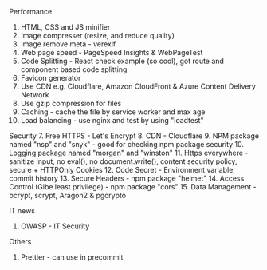 Performance
1. HTML, CSS and JS minifier
2. Image compresser (resize, and reduce quality)
3. Image remove meta - verexif
4. Web page speed - PageSpeed Insights & WebPageTest
5. Code Splitting - React check example (so cool), got route and component based code splitting
6. Favicon generator
7. Use CDN e.g. Cloudflare, Amazon CloudFront & Azure Content Delivery Network
8. Use gzip compression for files
9. Caching - cache the file by service worker and max age
10. Load balancing - use nginx and test by using "loadtest"

Security
7. Free HTTPS - Let's Encrypt
8. CDN - Cloudflare
9. NPM package named "nsp" and "snyk" - good for checking npm package security
10. Logging package named "morgan" and "winston"
11. Https everywhere - sanitize input, no eval(), no document.write(), content security policy, secure + HTTPOnly Cookies
12. Code Secret - Environment variable, commit history
13. Secure Headers - npm package "helmet"
14. Access Control (Gibe least privilege) - npm package "cors"
15. Data Management - bcrypt, scrypt, Aragon2 & pgcrypto

IT news
1. OWASP - IT Security

Others
1. Prettier - can use in precommit